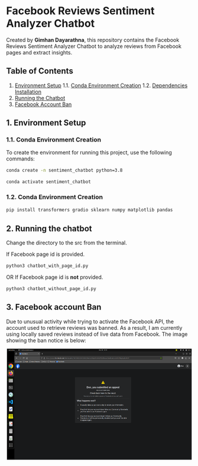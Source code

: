 # Facebook Reviews Sentiment Analyzer Chatbot

Created by **Gimhan Dayarathna**, this repository contains the Facebook Reviews Sentiment Analyzer Chatbot to analyze reviews from Facebook pages and extract insights.

## Table of Contents
1. [Environment Setup](#environment-setup)
    1.1. [Conda Environment Creation](#conda-environment-creation)
    1.2. [Dependencies Installation](#dependencies-installation)
2. [Running the Chatbot](#running-the-chatbot)
3. [Facebook Account Ban](#facebook-account-ban)

## 1. Environment Setup

### 1.1. Conda Environment Creation

To create the environment for running this project, use the following commands:

```bash
conda create -n sentiment_chatbot python=3.8
```
```bash
conda activate sentiment_chatbot
```
### 1.2. Conda Environment Creation
```bash
pip install transformers gradio sklearn numpy matplotlib pandas
```

## 2. Running the chatbot

Change the directory to the src from the terminal.

If Facebook page id is provided.
```bash
python3 chatbot_with_page_id.py
```
OR If Facebook page id is **not** provided.
```bash
python3 chatbot_without_page_id.py
```

## 3. Facebook account Ban

Due to unusual activity while trying to activate the Facebook API, the account used to retrieve reviews was banned. As a result, I am currently using locally saved reviews instead of live data from Facebook. The image showing the ban notice is below:

<div align="center">
  <a href="docs/facebook_banned.png">
    <img src="docs/facebook_banned.png"
         alt="Facebook_Ban"
         width="500"
         height="300">
  </a>
</div>
